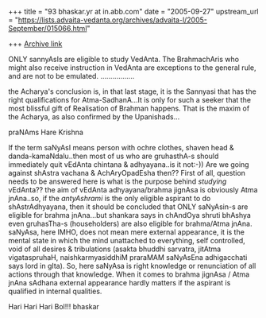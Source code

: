 +++
title = "93 bhaskar.yr at in.abb.com"
date = "2005-09-27"
upstream_url = "https://lists.advaita-vedanta.org/archives/advaita-l/2005-September/015066.html"

+++
[Archive link](https://lists.advaita-vedanta.org/archives/advaita-l/2005-September/015066.html)


ONLY sannyAsIs are eligible to study VedAnta. The BrahmachAris who
might also receive instruction in VedAnta are exceptions to the
general rule, and are not to be emulated.
.................

the Acharya's conclusion is, in that last
stage, it is the Sannyasi that has the right qualifications for
Atma-SadhanA...It is only for such a seeker that the most
blissful gift of Realisation of Brahman happens. That is the
maxim of the Acharya, as also confirmed by the
Upanishads...

praNAms
Hare Krishna

If the term saNyAsI means person with ochre clothes, shaven head &
danda-kamaNdalu..then most of us who are gruhasthA-s should immediately
quit vEdAnta chintana & adhyayana..is it not:-)) Are we going against
shAstra vachana & AchAryOpadEsha then??  First of all, question needs to be
answered here is what is the purpose behind *studying* vEdAnta??  the aim
of vEdAnta adhyayana/brahma jignAsa is obviously Atma jnAna..so, if the
*antyAshrami* is the only eligible aspirant to do shAstrAdhyayana, then it
should be concluded that ONLY saNyAsin-s are eligible for brahma
jnAna...but shankara says in chAndOya shruti bhAshya even gruhasTha-s
(householders) are also eligible for brahma/Atma jnAna.  saNyAsa, here
IMHO, does not mean mere external appearance, it is the mental state in
which the mind unattached to everything, self controlled, void of all
desires & tribulations (asakta bhuddhi sarvatra, jitAtma vigataspruhaH,
naishkarmyasiddhiM praraMAM saNyAsEna adhigacchati says lord in gIta).  So,
here saNyAsa is right knowledge or renunciation of all actions through that
knowledge.  When it comes to brahma jignAsa / Atma jnAna sAdhana external
appearance hardly matters if the aspirant is qualified in internal
qualities.

Hari Hari Hari Bol!!!
bhaskar



